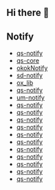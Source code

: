 ## Hi there 👋
## Notify
* [qs-notify](https://google.com/)
* [qs-core](https://google.com/)
* [okokNotify](https://google.com/)
* [sd-notify](https://google.com/)
* [ox_lib](https://google.com/)
* [qs-notify](https://google.com/)
* [um-notify](https://github.com/alp1x/um-notify)
* [qs-notify](https://google.com/)
* [qs-notify](https://google.com/)
* [qs-notify](https://google.com/)
* [qs-notify](https://google.com/)
* [qs-notify](https://google.com/)
* [qs-notify](https://google.com/)
* [qs-notify](https://google.com/)
* [qs-notify](https://google.com/)
* [qs-notify](https://google.com/)
* [qs-notify](https://google.com/)
* [qs-notify](https://google.com/)
<!--

**Here are some ideas to get you started:**

🙋‍♀️ A short introduction - what is your organization all about?
🌈 Contribution guidelines - how can the community get involved?
👩‍💻 Useful resources - where can the community find your docs? Is there anything else the community should know?
🍿 Fun facts - what does your team eat for breakfast?
🧙 Remember, you can do mighty things with the power of [Markdown](https://docs.github.com/github/writing-on-github/getting-started-with-writing-and-formatting-on-github/basic-writing-and-formatting-syntax)
-->
